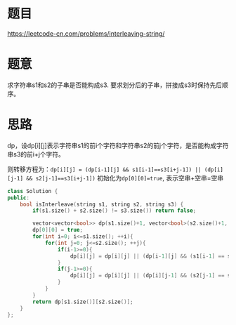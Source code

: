 # 题目
https://leetcode-cn.com/problems/interleaving-string/


# 题意
求字符串s1和s2的子串是否能构成s3. 要求划分后的子串，拼接成s3时保持先后顺序。


# 思路
dp，设dp[i][j]表示字符串s1的前i个字符和字符串s2的前j个字符，是否能构成字符串s3的前i+j个字符。

则转移方程为：`dp[i][j] = (dp[i-1][j] && s1[i-1]==s3[i+j-1]) || (dp[i][j-1] && s2[j-1]==s3[i+j-1])`
初始化为`dp[0][0]=true`, 表示空串+空串=空串


```cpp
class Solution {
public:
    bool isInterleave(string s1, string s2, string s3) {
        if(s1.size() + s2.size() != s3.size()) return false;

        vector<vector<bool>> dp(s1.size()+1, vector<bool>(s2.size()+1, false));
        dp[0][0] = true;
        for(int i=0; i<=s1.size(); ++i){
            for(int j=0; j<=s2.size(); ++j){
                if(i-1>=0){
                    dp[i][j] = dp[i][j] || (dp[i-1][j] && (s1[i-1] == s3[i+j-1]));
                }
                if(j-1>=0){
                    dp[i][j] = dp[i][j] || (dp[i][j-1] && (s2[j-1] == s3[i+j-1]));
                }
            }
        }
        return dp[s1.size()][s2.size()];
    }
};
```